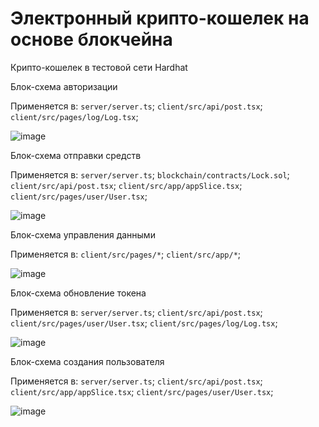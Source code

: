 # Электронный крипто-кошелек на основе блокчейна

Крипто-кошелек в тестовой сети Hardhat

Блок-схема авторизации

Применяется в: `server/server.ts`; `client/src/api/post.tsx`; `client/src/pages/log/Log.tsx`;  

![image](https://github.com/taicutsun/kyrc2/assets/71333824/881d105a-eecb-4419-9aaf-0db6bf04528a)

Блок-схема отправки средств

Применяется в: `server/server.ts`; `blockchain/contracts/Lock.sol`; `client/src/api/post.tsx`; `client/src/app/appSlice.tsx`; `client/src/pages/user/User.tsx`;  

![image](https://github.com/taicutsun/Fundamentals-of-algorithmization-and-programming/assets/71333824/fca2fa3d-55b7-47ba-8faf-26e56b221daf)

Блок-схема управления данными

Применяется в:  `client/src/pages/*`; `client/src/app/*`;

![image](https://github.com/taicutsun/Fundamentals-of-algorithmization-and-programming/assets/71333824/1a2a9587-eedd-44de-9a3a-da946d98c409)

Блок-схема обновление токена

Применяется в: `server/server.ts`; `client/src/api/post.tsx`; `client/src/pages/user/User.tsx`; `client/src/pages/log/Log.tsx`;  

![image](https://github.com/taicutsun/Fundamentals-of-algorithmization-and-programming/assets/71333824/37cbcbe4-9e58-459b-83f0-f574968d264e)

Блок-схема создания пользователя

Применяется в: `server/server.ts`; `client/src/api/post.tsx`; `client/src/app/appSlice.tsx`; `client/src/pages/user/User.tsx`;  

![image](https://github.com/taicutsun/Fundamentals-of-algorithmization-and-programming/assets/71333824/950bfb29-2f3f-4af7-8622-2d61a9cf10d9)
